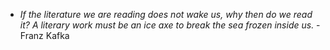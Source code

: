 - *If the literature we are reading does not wake us, why then do we read it? A literary work must be an ice axe to break the sea frozen inside us.* - Franz Kafka